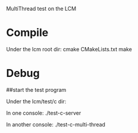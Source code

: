 MultiThread test on the LCM

# Compile

Under the lcm root dir:
    cmake CMakeLists.txt
    make

# Debug

##start the test program

Under the lcm/test/c dir:

In one console:
    ./test-c-server
    
In another console:
    ./test-c-multi-thread
